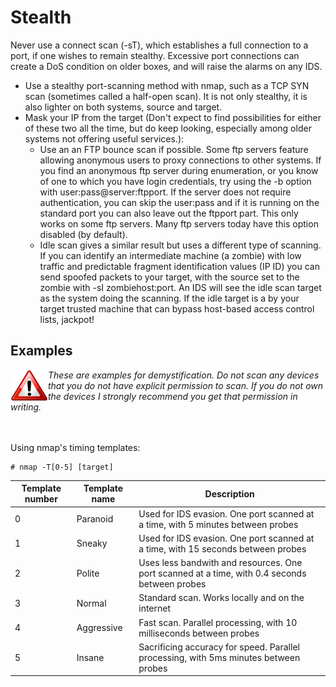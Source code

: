 # Stealth

Never use a connect scan (-sT), which establishes a full connection to a port, if one wishes to remain stealthy. Excessive port connections can create a DoS condition on older boxes, and will raise the alarms on any IDS.

* Use a stealthy port-scanning method with nmap, such as a TCP SYN scan (sometimes called a half-open scan). It is not only stealthy, it is also lighter on both systems, source and target. 
* Mask your IP from the target (Don't expect to find possibilities for either of these two all the time, but do keep looking, especially among older systems not offering useful services.):
    * Use an an FTP bounce scan if possible. Some ftp servers feature allowing anonymous users to proxy connections to other systems. If you find an anonymous ftp server during enumeration, or you know of one to which you have login credentials, try using the -b option with user:pass@server:ftpport. If the server does not require authentication, you can skip the user:pass and if it is running on the standard port you can also leave out the ftpport part. This only works on some ftp servers. Many ftp servers today have this option disabled (by default). 
    * Idle scan gives a similar result but uses a different type of scanning. If you can identify an intermediate machine (a zombie) with low traffic and predictable fragment identification values (IP ID) you can send spoofed packets to your target, with the source set to the zombie with -sI zombiehost:port. An IDS will see the idle scan target as the system doing the scanning. If the idle target is a by your target trusted machine that can bypass host-based access control lists, jackpot!

 
## Examples

<img align="left" src="../assets/images/warning.png">_These are examples for demystification. Do not scan any devices that you do not have explicit permission to scan. If you do not own the devices I strongly recommend you get that permission in writing._   
<br/>
<br/>

Using nmap's timing templates:
```
# nmap -T[0-5] [target]
```

|Template number 	|Template name 	|Description |
| --- | --- | --- | 
|0 	|Paranoid 	|Used for IDS evasion. One port scanned at a time, with 5 minutes between probes|
|1 	|Sneaky 	|Used for IDS evasion. One port scanned at a time, with 15 seconds between probes|
|2 	|Polite 	|Uses less bandwith and resources. One port scanned at a time, with 0.4 seconds between probes|
|3 	|Normal 	|Standard scan. Works locally and on the internet|
|4 	|Aggressive 	|Fast scan. Parallel processing, with 10 milliseconds between probes|
|5 	|Insane 	|Sacrificing accuracy for speed. Parallel processing, with 5ms minutes between probes|

